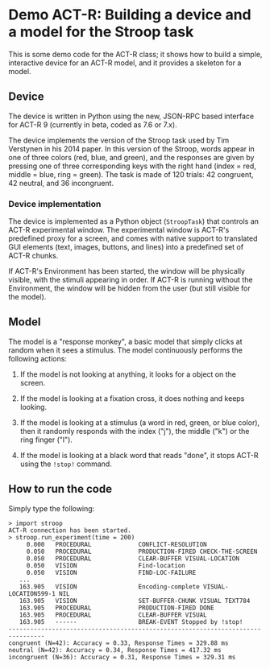 # Demo ACT-R: Building a device and a model for the Stroop task

This is some demo code for the ACT-R class; it shows how to build a
simple, interactive device for an ACT-R model, and it provides
a skeleton for a model.

## Device

The device is written in Python using the new, JSON-RPC based
interface for ACT-R 9 (currently in beta, coded as 7.6 or 7.x).

The device implements the version of the Stroop task used by Tim
Verstynen in his 2014 paper. In this version of the Stroop, words
appear in one of three colors (red, blue, and green), and the
responses are given by pressing one of three corresponding keys with
the right hand (index = red, middle = blue, ring = green). The task is
made of 120 trials: 42 congruent, 42 neutral, and 36 incongruent.

### Device implementation

The device is implemented as a Python object (`StroopTask`) that
controls an ACT-R experimental window. The experimental window is
ACT-R's predefined proxy for a screen, and comes with native support
to translated GUI elements (text, images, buttons, and lines) into a
predefined set of ACT-R chunks.

If ACT-R's Environment has been started, the window will be physically
visible, with the stimuli appearing in order. If ACT-R is running
without the Environment, the window will be hidden from the user (but
still visible for the model).


## Model

The model is a "response monkey", a basic model that simply clicks
at random when it sees a stimulus. The model continuously performs 
the following actions:

1. If the model is not looking at anything, it looks for a object 
   on the screen.
   
2. If the model is looking at a fixation cross, it does nothing and
   keeps looking.
   
3. If the model is looking at a stimulus (a word in red, green, or
   blue color), then it randomly responds with the index ("j"), the
   middle ("k") or the ring finger ("l").
   
4. If the model is looking at a black word that reads "done", it 
   stops ACT-R using the `!stop!` command.

## How to run the code

Simply type the following:

```
> import stroop
ACT-R connection has been started.
> stroop.run_experiment(time = 200)
     0.000   PROCEDURAL             CONFLICT-RESOLUTION
     0.050   PROCEDURAL             PRODUCTION-FIRED CHECK-THE-SCREEN
     0.050   PROCEDURAL             CLEAR-BUFFER VISUAL-LOCATION
     0.050   VISION                 Find-location
     0.050   VISION                 FIND-LOC-FAILURE
   ...	 
   163.905   VISION                 Encoding-complete VISUAL-LOCATION599-1 NIL
   163.905   VISION                 SET-BUFFER-CHUNK VISUAL TEXT784
   163.905   PROCEDURAL             PRODUCTION-FIRED DONE
   163.905   PROCEDURAL             CLEAR-BUFFER VISUAL
   163.905   ------                 BREAK-EVENT Stopped by !stop!
--------------------------------------------------------------------------------
congruent (N=42): Accuracy = 0.33, Response Times = 329.88 ms
neutral (N=42): Accuracy = 0.34, Response Times = 417.32 ms
incongruent (N=36): Accuracy = 0.31, Response Times = 329.31 ms
```
